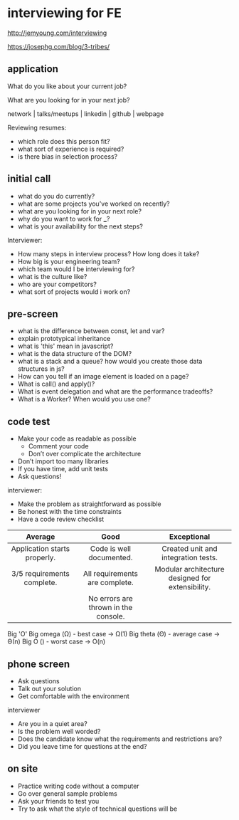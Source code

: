 # interviewing for FE

http://jemyoung.com/interviewing

https://josephg.com/blog/3-tribes/

## application

What do you like about your current job?

What are you looking for in your next job?

network | talks/meetups | linkedin | github | webpage

Reviewing resumes:

- which role does this person fit?
- what sort of experience is required?
- is there bias in selection process?

## initial call

- what do you do currently?
- what are some projects you've worked on recently?
- what are you looking for in your next role?
- why do you want to work for **\_**?
- what is your availability for the next steps?

Interviewer:

- How many steps in interview process? How long does it take?
- How big is your engineering team?
- which team would I be interviewing for?
- what is the culture like?
- who are your competitors?
- what sort of projects would i work on?

## pre-screen

- what is the difference between const, let and var?
- explain prototypical inheritance
- what is 'this' mean in javascript?
- what is the data structure of the DOM?
- what is a stack and a queue? how would you create those data structures in js?
- How can you tell if an image element is loaded on a page?
- What is call() and apply()?
- What is event delegation and what are the performance tradeoffs?
- What is a Worker? When would you use one?

## code test

- Make your code as readable as possible
  - Comment your code
  - Don’t over complicate the architecture
- Don’t import too many libraries
- If you have time, add unit tests
- Ask questions!

interviewer:

- Make the problem as straightforward as possible
- Be honest with the time constraints
- Have a code review checklist

|           Average            |                 Good                 |                   Exceptional                    |
|:----------------------------:|:------------------------------------:|:------------------------------------------------:|
| Application starts properly. |       Code is well documented.       |       Created unit and integration tests.        |
|  3/5 requirements complete.  |    All requirements are complete.    | Modular architecture designed for extensibility. |
|                              | No errors are thrown in the console. |                                                  |

Big 'O'
Big omega (Ω) - best case -> Ω(1)
Big theta (Θ) - average case -> Θ(n)
Big O () - worst case -> O(n)

## phone screen

- Ask questions
- Talk out your solution
- Get comfortable with the environment

interviewer

- Are you in a quiet area?
- Is the problem well worded?
- Does the candidate know what the requirements and restrictions are?
- Did you leave time for questions at the end?

## on site

- Practice writing code without a computer
- Go over general sample problems
- Ask your friends to test you
- Try to ask what the style of technical questions will be

